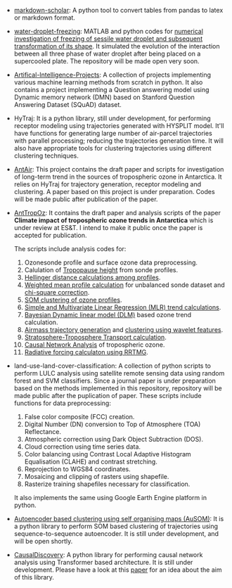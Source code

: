 <!--
.. title: Projects
.. slug: projects
.. date: 2020-05-05 20:11:51 UTC+05:30
.. tags: 
.. category: 
.. link: 
.. description: 
.. type: text
-->

- [markdown-scholar](https://github.com/pankajkarman/markdown-scholar): A python tool to convert tables from pandas to latex or markdown format.

- [water-droplet-freezing](https://github.com/pankajkarman/water-droplet-freezing): MATLAB and python codes for [numerical investigation of freezing of sessile water droplet and subsequent transformation of its shape](https://aapt.scitation.org/doi/abs/10.1119/1.4726201?journalCode=ajp). It simulated the evolution of the interaction between all three phase of water droplet after being placed on a supercooled plate. The repository will be made open very soon.

- [Artifical-Intelligence-Projects](https://github.com/pankajkarman/Artifical-Intelligence-Projects): A collection of projects implementing various machine learning methods from scratch in python. It also contains a project implementing a Question answering model using Dynamic memory network (DMN) based on Stanford Question Answering Dataset (SQuAD) dataset.

- HyTraj: It is a python library, still under development, for performing receptor modeling using trajectories generated with HYSPLIT model. It'll have functions for generating large number of air-parcel trajectories with parallel processing; reducing the trajectories generation time. It will also have appropriate tools for clustering trajectories using different clustering techniques.

- [AntAir](https://github.com/pankajkarman/AntAir): This project contains the draft paper and scripts for investigation of long-term trend in the sources of tropospheric ozone in Antarctica. It relies on HyTraj for trajectory generation, receptor modeling and clustering. A paper based on this project is under preparation. Codes will be made public after publication of the paper.

- [AntTropOz](https://github.com/pankajkarman/AntTropOz): It contains the draft paper and analysis scripts of the paper **Climate impact of tropospheric ozone trends in Antarctica** which is under review at ES&T. I intend to make it public once the paper is accepted for publication.

	The scripts include analysis codes for:

	1. Ozonesonde profile and surface ozone data preprocessing.
	2. Calulation of [Tropopause height](https://journals.ametsoc.org/doi/pdf/10.1175/1520-0442%282001%29014%3C3117%3ATTITPR%3E2.0.CO%3B2) from sonde profiles.
	2. [Hellinger distance calculations among profiles](https://www.atmos-chem-phys.net/12/7475/2012/acp-12-7475-2012.html).
	3. [Weighted mean profile calculation](https://www.mdpi.com/1999-4923/9/2/14) for unbalanced sonde dataset and [chi-square correction](https://www.sciencedirect.com/science/article/pii/S1674987117300981).
	4. [SOM clustering of ozone profiles](https://agupubs.onlinelibrary.wiley.com/doi/full/10.1002/2015JD023641). 
	5. [Simple and Multivariate Linear Regression (MLR) trend calculations](www.nature.com/articles/s41598-017-00722-7).
	5. [Bayesian Dynamic linear model (DLM)](https://www.atmos-chem-phys.net/14/9707/2014/acp-14-9707-2014.html) based ozone trend calculation.
	6. [Airmass trajectory generation](https://ieeexplore.ieee.org/document/8452052/) and [clustering using wavelet features](https://ieeexplore.ieee.org/document/7025203).
	7. [Stratosphere-Troposphere Transport calculation](https://www.nature.com/articles/ncomms8105).
	7. [Causal Network Analysis](https://www.nature.com/articles/s41467-019-10105-3) of tropospheric ozone.
	8. [Radiative forcing calculaton using RRTMG](https://agupubs.onlinelibrary.wiley.com/doi/full/10.1029/2008JD009944).

- land-use-land-cover-classification: A collection of python scripts to perform LULC analysis using satellite remote sensing data using random forest and SVM classifiers. Since a journal paper is under preparation based on the methods implemented in this repository, repository will be made public after the puplication of paper. These scripts include functions for data preprocessing:
	1. False color composite (FCC) creation.
	1. Digital Number (DN) conversion to Top of Atmosphere (TOA) Reflectance.
	1. Atmospheric correction using Dark Object Subtraction (DOS).
	1. Cloud correction using time series data.
	1. Color balancing using Contrast Local Adaptive Histogram Equalisation (CLAHE) and contrast stretching.
	1. Reprojection to WGS84 coordinates.
	1. Mosaicing and clipping of rasters using shapefile.
	1. Rasterize training shapefiles necessary for classification.
	
	
     It also implements the same using Google Earth Engine platform in python.

- [Autoencoder based clustering using self organising maps (AuSOM)](https://github.com/pankajkarman/AuSOM): It is a python library to perform SOM based clustering of trajectories using sequence-to-sequence autoencoder. It is still under development, and will be open shortly. 

- [CausalDiscovery](https://github.com/pankajkarman/CausalDiscovery): A python library for performing causal network analysis using Transformer based architecture. It is still under development. Please have a look at this [paper](https://www.mdpi.com/2504-4990/1/1/19) for an idea about the aim of this library.
